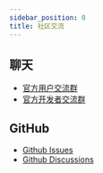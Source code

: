 ```yaml
---
sidebar_position: 0
title: 社区交流
---
```


## 聊天

- [官方用户交流群](https://qm.qq.com/q/7OD95ZDCMM)
- [官方开发者交流群](https://qm.qq.com/q/fQvd478kz8)

## GitHub

- [Github Issues](https://github.com/A-kirami/KiramiBot/issues)
- [Github Discussions](https://github.com/A-kirami/KiramiBot/discussions)
